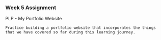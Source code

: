 ### Week 5 Assignment

PLP - My Portfolio Website

    Practice building a portfolio website that incorporates the things that we have covered so far during this learning journey.

